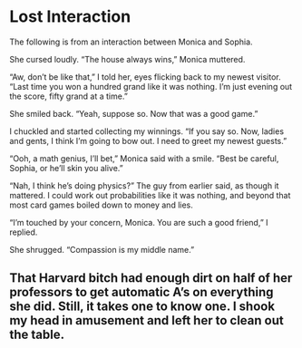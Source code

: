 
# Lost Interaction
The following is from an interaction between Monica and Sophia.


She cursed loudly. “The house always wins,” Monica muttered.

“Aw, don’t be like that,” I told her, eyes flicking back to my newest visitor. “Last time you won a hundred grand like it was nothing. I’m just evening out the score, fifty grand at a time.”

She smiled back. “Yeah, suppose so. Now that was a good game.”

I chuckled and started collecting my winnings. “If you say so. Now, ladies and gents, I think I’m going to bow out. I need to greet my newest guests.”

“Ooh, a math genius, I’ll bet,” Monica said with a smile. “Best be careful, Sophia, or he’ll skin you alive.”

“Nah, I think he’s doing physics?” The guy from earlier said, as though it mattered. I could work out probabilities like it was nothing, and beyond that most card games boiled down to money and lies.

“I’m touched by your concern, Monica. You are such a good friend,” I replied.

She shrugged. “Compassion is my middle name.”

That Harvard bitch had enough dirt on half of her professors to get automatic A’s on everything she did. Still, it takes one to know one. I shook my head in amusement and left her to clean out the table.
-